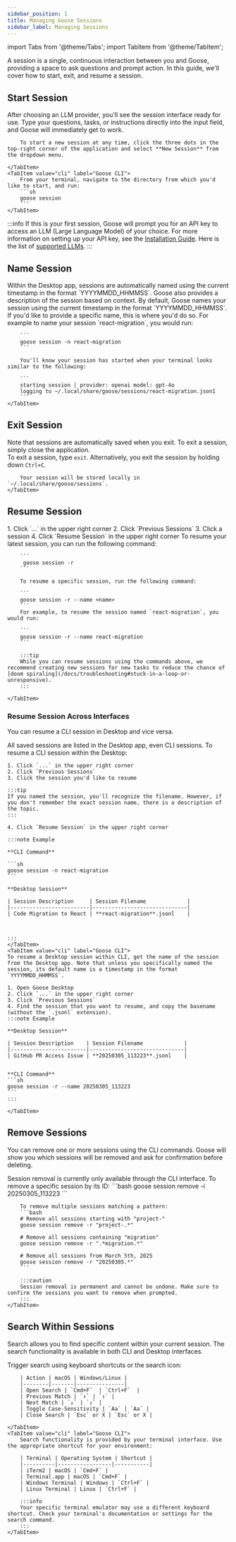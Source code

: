 ```yaml
---
sidebar_position: 1
title: Managing Goose Sessions
sidebar_label: Managing Sessions
---
```

import Tabs from '@theme/Tabs';
import TabItem from '@theme/TabItem';


A session is a single, continuous interaction between you and Goose, providing a space to ask questions and prompt action. In this guide, we'll cover how to start, exit, and resume a session. 


## Start Session 

<Tabs>
    <TabItem value="ui" label="Goose Desktop" default>
        After choosing an LLM provider, you'll see the session interface ready for use. Type your questions, tasks, or instructions directly into the input field, and Goose will immediately get to work. 

        To start a new session at any time, click the three dots in the top-right corner of the application and select **New Session** from the dropdown menu.

    </TabItem>
    <TabItem value="cli" label="Goose CLI">
        From your terminal, navigate to the directory from which you'd like to start, and run:
        ```sh
        goose session 
        ```
    </TabItem>
</Tabs>

:::info
If this is your first session, Goose will prompt you for an API key to access an LLM (Large Language Model) of your choice. For more information on setting up your API key, see the [Installation Guide](/docs/getting-started/installation#set-llm-provider). Here is the list of [supported LLMs](/docs/getting-started/providers).
:::

## Name Session
<Tabs>
    <TabItem value="ui" label="Goose Desktop" default>
        Within the Desktop app, sessions are automatically named using the current timestamp in the format `YYYYMMDD_HHMMSS`. Goose also provides a description of the session based on context.
    </TabItem>
    <TabItem value="cli" label="Goose CLI">
        By default, Goose names your session using the current timestamp in the format `YYYYMMDD_HHMMSS`. If you'd like to provide a specific name, this is where you'd do so. For example to name your session `react-migration`, you would run:

        ```
        goose session -n react-migration
        ```

        You'll know your session has started when your terminal looks similar to the following:

        ```
        starting session | provider: openai model: gpt-4o
        logging to ~/.local/share/goose/sessions/react-migration.json1
        ```
    </TabItem>
</Tabs>

## Exit Session
Note that sessions are automatically saved when you exit.
<Tabs>
    <TabItem value="ui" label="Goose Desktop" default>
    To exit a session, simply close the application.
    </TabItem>    
    <TabItem value="cli" label="Goose CLI">
        To exit a session, type `exit`. Alternatively, you exit the session by holding down `Ctrl+C`.

        Your session will be stored locally in `~/.local/share/goose/sessions`.
    </TabItem>
</Tabs>

## Resume Session

<Tabs>
    <TabItem value="ui" label="Goose Desktop" default>
    1. Click `...` in the upper right corner
    2. Click `Previous Sessions`
    3. Click a session
    4. Click `Resume Session` in the upper right corner
    </TabItem>
    <TabItem value="cli" label="Goose CLI">
        To resume your latest session, you can run the following command:

        ```
         goose session -r
        ```

        To resume a specific session, run the following command: 

        ```
        goose session -r --name <name>
        ```
        For example, to resume the session named `react-migration`, you would run:

        ```
        goose session -r --name react-migration
        ```

        :::tip
        While you can resume sessions using the commands above, we recommend creating new sessions for new tasks to reduce the chance of [doom spiraling](/docs/troubleshooting#stuck-in-a-loop-or-unresponsive).
        :::

    </TabItem>
</Tabs>

### Resume Session Across Interfaces

You can resume a CLI session in Desktop and vice versa.

<Tabs>
    <TabItem value="ui" label="Goose Desktop" default>
    All saved sessions are listed in the Desktop app, even CLI sessions. To resume a CLI session within the Desktop:

    1. Click `...` in the upper right corner
    2. Click `Previous Sessions`
    3. Click the session you'd like to resume

    :::tip
    If you named the session, you'll recognize the filename. However, if you don't remember the exact session name, there is a description of the topic.
    :::

    4. Click `Resume Session` in the upper right corner

    :::note Example

    **CLI Command**

    ```sh
    goose session -n react-migration
    ```

    **Desktop Session**

    | Session Description     | Session Filename             |
    |-------------------------|------------------------------|
    | Code Migration to React | **react-migration**.jsonl    | 



    :::
    </TabItem>
    <TabItem value="cli" label="Goose CLI">
    To resume a Desktop session within CLI, get the name of the session from the Desktop app. Note that unless you specifically named the session, its default name is a timestamp in the format `YYYYMMDD_HHMMSS`.

    1. Open Goose Desktop
    2. Click `...` in the upper right corner
    3. Click `Previous Sessions`
    4. Find the session that you want to resume, and copy the basename (without the `.jsonl` extension). 
    :::note Example

    **Desktop Session**

    | Session Description    | Session Filename             |
    |------------------------|------------------------------|
    | GitHub PR Access Issue | **20250305_113223**.jsonl    | 


    **CLI Command**
    ```sh
    goose session -r --name 20250305_113223
    ```
    :::

    </TabItem>
</Tabs>

## Remove Sessions

You can remove one or more sessions using the CLI commands. Goose will show you which sessions will be removed and ask for confirmation before deleting.

<Tabs>
    <TabItem value="ui" label="Goose Desktop" default>
        Session removal is currently only available through the CLI interface.
    </TabItem>
    <TabItem value="cli" label="Goose CLI">
        To remove a specific session by its ID:
        ```bash
        goose session remove -i 20250305_113223
        ```

        To remove multiple sessions matching a pattern:
        ```bash
        # Remove all sessions starting with "project-"
        goose session remove -r "project-.*"

        # Remove all sessions containing "migration"
        goose session remove -r ".*migration.*"

        # Remove all sessions from March 5th, 2025
        goose session remove -r "20250305.*"
        ```

        :::caution
        Session removal is permanent and cannot be undone. Make sure to confirm the sessions you want to remove when prompted.
        :::
    </TabItem>
</Tabs>

## Search Within Sessions

Search allows you to find specific content within your current session. The search functionality is available in both CLI and Desktop interfaces.

<Tabs>
    <TabItem value="ui" label="Goose Desktop" default>
        Trigger search using keyboard shortcuts or the search icon:

        | Action | macOS | Windows/Linux |
        |--------|-------|---------------|
        | Open Search | `Cmd+F`  | `Ctrl+F`  |
        | Previous Match | `↑` | `↑` |
        | Next Match | `↓` | `↓` |
        | Toggle Case-Sensitivity | `Aa` | `Aa` |
        | Close Search | `Esc` or X | `Esc` or X |

    </TabItem>
    <TabItem value="cli" label="Goose CLI">
        Search functionality is provided by your terminal interface. Use the appropriate shortcut for your environment:

        | Terminal | Operating System | Shortcut |
        |----------|-----------------|-----------|
        | iTerm2 | macOS | `Cmd+F` |
        | Terminal.app | macOS | `Cmd+F` |
        | Windows Terminal | Windows | `Ctrl+F` |
        | Linux Terminal | Linux | `Ctrl+F` |

        :::info
        Your specific terminal emulator may use a different keyboard shortcut. Check your terminal's documentation or settings for the search command.
        :::
    </TabItem>
</Tabs>
